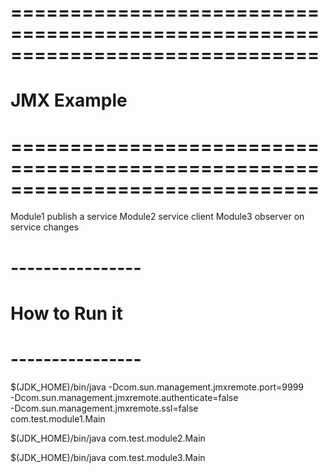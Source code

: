 # ==============================================================================
# JMX Example
# ==============================================================================
Module1  publish a service
Module2  service client
Module3  observer on service changes

# ----------------
# How to Run it
# ----------------

$(JDK_HOME)/bin/java -Dcom.sun.management.jmxremote.port=9999 \
                     -Dcom.sun.management.jmxremote.authenticate=false \
                     -Dcom.sun.management.jmxremote.ssl=false \
                     com.test.module1.Main
                     
$(JDK_HOME)/bin/java com.test.module2.Main

$(JDK_HOME)/bin/java com.test.module3.Main
